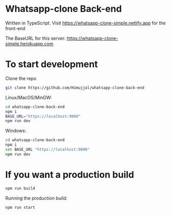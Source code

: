 # Whatsapp-clone Back-end

Written in TypeScript. Visit https://whatsapp-clone-simple.netlify.app  for
the front-end

The BaseURL for this server: https://whatsapp-clone-simple.herokuapp.com

# To start development

Clone the repo

```sh
git clone https://github.com/Himujjal/whatsapp-clone-back-end
```

Linux/MacOS/MinGW:

```sh
cd whatsapp-clone-back-end
npm i
BASE_URL="https://localhost:9000"
npm run dev
```

Windows:

```sh
cd whatsapp-clone-back-end
npm i
set BASE_URL "https://localhost:9000"
npm run dev
```

# If you want a production build

```sh
npm run build
```

Running the production build:

```sh
npm run start
```
